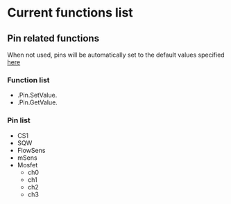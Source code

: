 # Current functions list
## Pin related functions
When not used, pins will be automatically set to the default values specified [here](/docs/readme.md)

### Function list
- .Pin.SetValue.
- .Pin.GetValue.
### Pin list
- CS1
- SQW
- FlowSens
- mSens
- Mosfet
  - ch0
  - ch1
  - ch2
  - ch3
